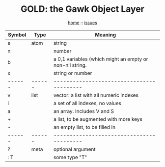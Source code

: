 <a name=top>
<h1 align=center>GOLD: the Gawk Object Layer</h1>
<p  align=center>
<a href="http://github.com/golden/one/master/blob/README.md#top">home</a> :: 
<a href="http://github.com/golden/issues">issues</a> 
</p>

|Symbol| Type | Meaning                                 |
|------|------|-----------------------------------------|
| s    | atom | string                                  |
| n    |      | number                                  |
| b    |      | a 0,1 variables (which might an empty or non-nil string. |
| x    |      | string or number                        |
|------|------|-----------------------------------------|
| v    | list | vector: a list with all numeric indexes |
| i    |      | a set of all indexes, no values         |
| a    |      | an array. Includes V and S              | 
| +    |      | a list, to be augmented with more keys  |   
| -    |      | an empty list, to be filled in          |
|------|------|-----------------------------------------|
| ?    | meta | optional argument                       |
| : T  |      | some type "T"                           | 
